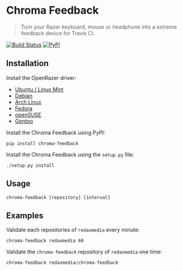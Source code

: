 Chroma Feedback
===============

> Turn your Razer keyboard, mouse or headphone into a extreme feedback device for Travis CI.

[![Build Status](https://img.shields.io/travis/redaxmedia/chroma-feedback.svg)](https://travis-ci.org/redaxmedia/chroma-feedback)
[![PyPI](https://img.shields.io/pypi/v/chroma-feedback.svg)](https://pypi.org/project/chroma-feedback)


Installation
------------

Install the OpenRazer driver:

* [Ubuntu / Linux Mint](https://openrazer.github.io/#ubuntu)
* [Debian](https://openrazer.github.io/#debian)
* [Arch Linux](https://openrazer.github.io/#arch)
* [Fedora](https://openrazer.github.io/#fedora)
* [openSUSE](https://openrazer.github.io/#opensuse)
* [Gentoo](https://openrazer.github.io/#gentoo)

Install the Chroma Feedback using PyPI:

```
pip install chroma-feedback
```

Install the Chroma Feedback using the `setup.py` file:

```
./setup.py install
```


Usage
-----

```
chroma-feedback [repository] [interval]
```


Examples
--------

Validate each repositories of `redaxmedia` every minute:

```
chroma-feedback redaxmedia 60
```

Validate the `chroma-feedback` repository of `redaxmedia` one time:

```
chroma-feedback redaxmedia/chroma-feedback
```
